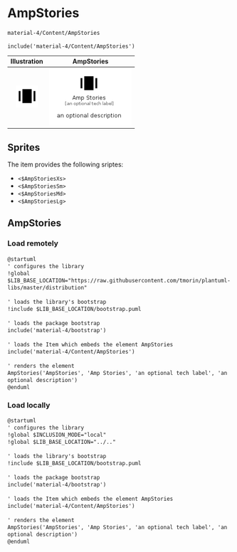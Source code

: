 # AmpStories


```text
material-4/Content/AmpStories
```

```text
include('material-4/Content/AmpStories')
```



| Illustration | AmpStories |
| :---: | :---: |
| ![illustration for Illustration](../../material-4/Content/AmpStories.png) | ![illustration for AmpStories](../../material-4/Content/AmpStories.Local.png) |



## Sprites
The item provides the following sriptes:

- `<$AmpStoriesXs>`
- `<$AmpStoriesSm>`
- `<$AmpStoriesMd>`
- `<$AmpStoriesLg>`





## AmpStories

### Load remotely
```plantuml
@startuml
' configures the library
!global $LIB_BASE_LOCATION="https://raw.githubusercontent.com/tmorin/plantuml-libs/master/distribution"

' loads the library's bootstrap
!include $LIB_BASE_LOCATION/bootstrap.puml

' loads the package bootstrap
include('material-4/bootstrap')

' loads the Item which embeds the element AmpStories
include('material-4/Content/AmpStories')

' renders the element
AmpStories('AmpStories', 'Amp Stories', 'an optional tech label', 'an optional description')
@enduml
```

### Load locally
```plantuml
@startuml
' configures the library
!global $INCLUSION_MODE="local"
!global $LIB_BASE_LOCATION="../.."

' loads the library's bootstrap
!include $LIB_BASE_LOCATION/bootstrap.puml

' loads the package bootstrap
include('material-4/bootstrap')

' loads the Item which embeds the element AmpStories
include('material-4/Content/AmpStories')

' renders the element
AmpStories('AmpStories', 'Amp Stories', 'an optional tech label', 'an optional description')
@enduml
```

